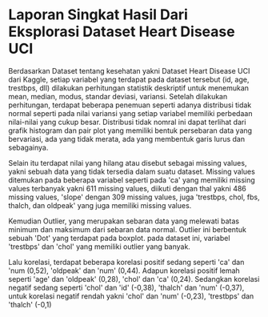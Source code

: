 # Laporan Singkat Hasil Dari Eksplorasi Dataset Heart Disease UCI

Berdasarkan Dataset tentang kesehatan yakni Dataset Heart Disease UCI dari Kaggle, setiap variabel yang terdapat pada dataset tersebut (id, age, trestbps, dll) dilakukan perhitungan statistik deskriptif untuk menemukan mean, median, modus, standar deviasi, variansi. Setelah dilakukan perhitungan, terdapat beberapa penemuan seperti adanya distribusi tidak normal seperti pada nilai variansi yang setiap variabel memiliki perbedaan nilai-nilai yang cukup besar. Distribusi tidak nomral ini dapat terlihat dari grafik histogram dan pair plot yang memiliki bentuk persebaran data yang bervariasi, ada yang tidak merata, ada yang membentuk garis lurus dan sebagainya.

Selain itu terdapat nilai yang hilang atau disebut sebagai missing values, yakni sebuah data yang tidak tersedia dalam suatu dataset. Missing values ditemukan pada beberapa variabel seperti pada 'ca' yang memiliki missing values terbanyak yakni 611 missing values, diikuti dengan thal yakni 486 missing values, 'slope' dengan 309 missing values, juga 'trestbps, chol, fbs, thalch, dan oldpeak' yang juga memiliki missing values.

Kemudian Outlier, yang merupakan sebaran data yang melewati batas minimum dan maksimum dari sebaran data normal. Outlier ini berbentuk sebuah 'Dot' yang terdapat pada boxplot. pada dataset ini, variabel 'trestbps' dan 'chol' yang memiliki outlier yang banyak.

Lalu korelasi, terdapat beberapa korelasi positif sedang seperti 'ca' dan 'num (0,52), 'oldpeak' dan 'num' (0,44). Adapun korelasi positif lemah seperti 'age' dan 'oldpeak' (0,28), 'chol' dan 'ca' (0,24). Sedangkan korelasi negatif sedang seperti 'chol' dan 'id' (-0,38), 'thalch' dan 'num' (-0,37), untuk korelasi negatif rendah yakni 'chol' dan 'num' (-0,23), 'trestbps' dan 'thalch' (-0,1)
